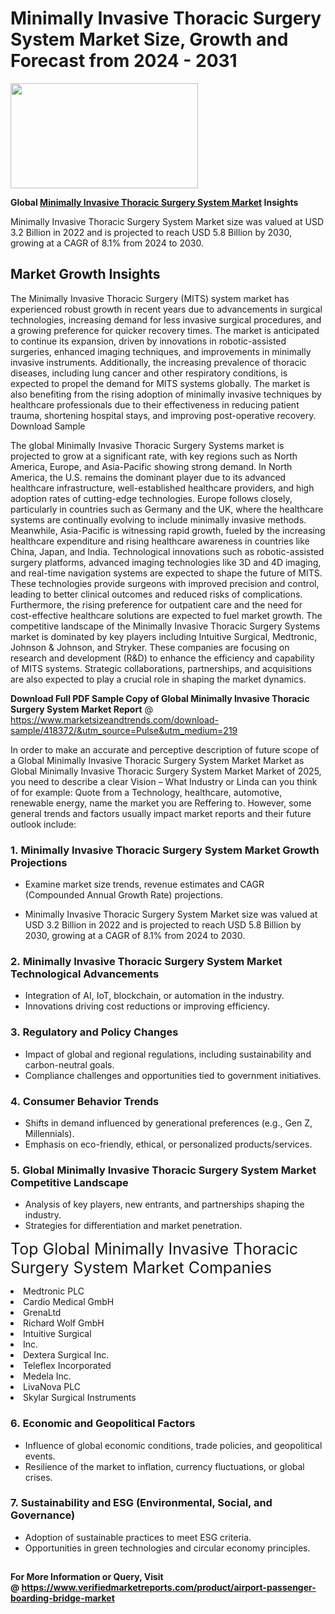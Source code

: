<H1>Minimally Invasive Thoracic Surgery System Market Size, Growth and Forecast from 2024 - 2031</H1><img class="aligncenter size-medium wp-image-584254" src="https://thirdeyenews.in/wp-content/uploads/2024/09/Global-Market-Research-300x168.jpeg" alt="" width="300" height="168" /><p><strong>Global&nbsp;<a href="https://www.marketsizeandtrends.com/download-sample/418372/&amp;utm_source=Pulse&amp;utm_medium=219">Minimally Invasive Thoracic Surgery System Market</a> Insights</strong></p><p>Minimally Invasive Thoracic Surgery System Market size was valued at USD 3.2 Billion in 2022 and is projected to reach USD 5.8 Billion by 2030, growing at a CAGR of 8.1% from 2024 to 2030.</p><p><h2>Market Growth Insights</h2> <p>The Minimally Invasive Thoracic Surgery (MITS) system market has experienced robust growth in recent years due to advancements in surgical technologies, increasing demand for less invasive surgical procedures, and a growing preference for quicker recovery times. The market is anticipated to continue its expansion, driven by innovations in robotic-assisted surgeries, enhanced imaging techniques, and improvements in minimally invasive instruments. Additionally, the increasing prevalence of thoracic diseases, including lung cancer and other respiratory conditions, is expected to propel the demand for MITS systems globally. The market is also benefiting from the rising adoption of minimally invasive techniques by healthcare professionals due to their effectiveness in reducing patient trauma, shortening hospital stays, and improving post-operative recovery. Download Sample</p> <p>The global Minimally Invasive Thoracic Surgery Systems market is projected to grow at a significant rate, with key regions such as North America, Europe, and Asia-Pacific showing strong demand. In North America, the U.S. remains the dominant player due to its advanced healthcare infrastructure, well-established healthcare providers, and high adoption rates of cutting-edge technologies. Europe follows closely, particularly in countries such as Germany and the UK, where the healthcare systems are continually evolving to include minimally invasive methods. Meanwhile, Asia-Pacific is witnessing rapid growth, fueled by the increasing healthcare expenditure and rising healthcare awareness in countries like China, Japan, and India. Technological innovations such as robotic-assisted surgery platforms, advanced imaging technologies like 3D and 4D imaging, and real-time navigation systems are expected to shape the future of MITS. These technologies provide surgeons with improved precision and control, leading to better clinical outcomes and reduced risks of complications. Furthermore, the rising preference for outpatient care and the need for cost-effective healthcare solutions are expected to fuel market growth. The competitive landscape of the Minimally Invasive Thoracic Surgery Systems market is dominated by key players including Intuitive Surgical, Medtronic, Johnson & Johnson, and Stryker. These companies are focusing on research and development (R&D) to enhance the efficiency and capability of MITS systems. Strategic collaborations, partnerships, and acquisitions are also expected to play a crucial role in shaping the market dynamics. </p><p><span class=""><strong>Download Full PDF Sample Copy of Global Minimally Invasive Thoracic Surgery System Market Report</strong> @ <a href="https://www.marketsizeandtrends.com/download-sample/418372/&amp;utm_source=Pulse&amp;utm_medium=219" target="_blank">https://www.marketsizeandtrends.com/download-sample/418372/&amp;utm_source=Pulse&amp;utm_medium=219</a></span></p><p>In order to make an accurate and perceptive description of future scope of a Global&nbsp;Minimally Invasive Thoracic Surgery System Market Market as Global&nbsp;Minimally Invasive Thoracic Surgery System Market Market of 2025, you need to describe a clear Vision &ndash; What Industry or Linda can you think of for example: Quote from a Technology, healthcare, automotive, renewable energy, name the market you are Reffering to. However, some general trends and factors usually impact market reports and their future outlook include:</p><h3>1.&nbsp;<strong>Minimally Invasive Thoracic Surgery System Market Growth Projections</strong></h3><ul><li>Examine market size trends, revenue estimates and CAGR (Compounded Annual Growth Rate) projections.</li><li><p>Minimally Invasive Thoracic Surgery System Market size was valued at USD 3.2 Billion in 2022 and is projected to reach USD 5.8 Billion by 2030, growing at a CAGR of 8.1% from 2024 to 2030.</p></li></ul><h3>2.&nbsp;<strong>Minimally Invasive Thoracic Surgery System Market Technological Advancements</strong></h3><ul><li>Integration of AI, IoT, blockchain, or automation in the industry.</li><li>Innovations driving cost reductions or improving efficiency.</li></ul><h3>3.&nbsp;<strong>Regulatory and Policy Changes</strong></h3><ul><li>Impact of global and regional regulations, including sustainability and carbon-neutral goals.</li><li>Compliance challenges and opportunities tied to government initiatives.</li></ul><h3>4.&nbsp;<strong>Consumer Behavior Trends</strong></h3><ul><li>Shifts in demand influenced by generational preferences (e.g., Gen Z, Millennials).</li><li>Emphasis on eco-friendly, ethical, or personalized products/services.</li></ul><h3>5.&nbsp;<strong>Global Minimally Invasive Thoracic Surgery System Market Competitive Landscape</strong></h3><ul><li>Analysis of key players, new entrants, and partnerships shaping the industry.</li><li>Strategies for differentiation and market penetration.</li></ul><p data-pm-slice="1 1 []"><span style="color: inherit; font-family: inherit; font-size: 25px;">Top Global Minimally Invasive Thoracic Surgery System Market Companies</span></p><div class="" data-test-id=""><p><li>Medtronic PLC</li><li> Cardio Medical GmbH</li><li> GrenaLtd</li><li> Richard Wolf GmbH</li><li> Intuitive Surgical</li><li> Inc.</li><li> Dextera Surgical Inc.</li><li> Teleflex Incorporated</li><li> Medela Inc.</li><li> LivaNova PLC</li><li> Skylar Surgical Instruments</li></p></div><h3>6.&nbsp;<strong>Economic and Geopolitical Factors</strong></h3><ul><li>Influence of global economic conditions, trade policies, and geopolitical events.</li><li>Resilience of the market to inflation, currency fluctuations, or global crises.</li></ul><h3>7.&nbsp;<strong>Sustainability and ESG (Environmental, Social, and Governance)</strong></h3><ul><li>Adoption of sustainable practices to meet ESG criteria.</li><li>Opportunities in green technologies and circular economy principles.</li></ul><h2><strong style="font-size: 14px;">For More Information or Query, Visit @&nbsp;</strong><a style="background-color: #ffffff; font-size: 14px;" href="https://www.marketsizeandtrends.com/report/minimally-invasive-thoracic-surgery-system-market/" target="_blank">https://www.verifiedmarketreports.com/product/airport-passenger-boarding-bridge-market</a></h2>
